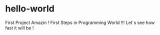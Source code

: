 # hello-world
First Project
Amazin ! First Steps in Programming World !!!
Let´s see how fast it will be !
